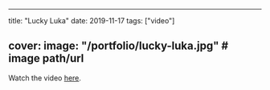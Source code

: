 
---
title: "Lucky Luka"
date: 2019-11-17
tags: ["video"]

cover:
  image: "/portfolio/lucky-luka.jpg" # image path/url
---

Watch the video [here](https://www.youtube.com/watch?v=7y72Ij4xZhs).


